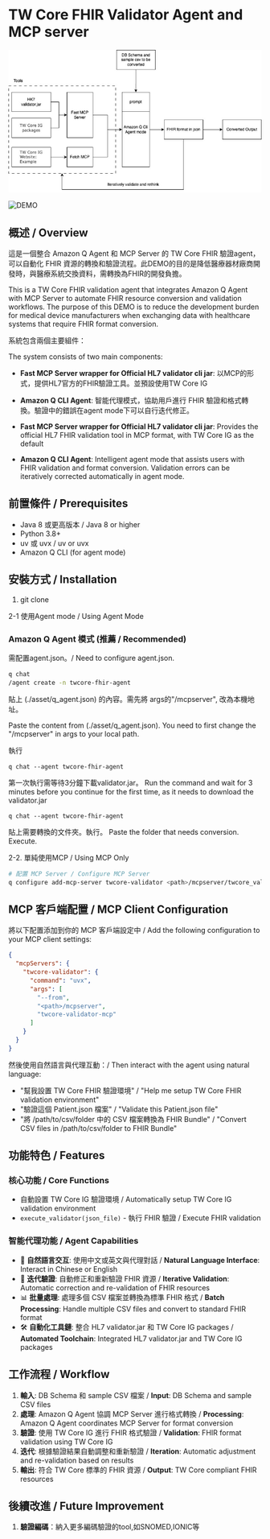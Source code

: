 # TW Core FHIR Validator Agent and MCP server

![FHIR Validator Agent Architecture](./asset/q-fhir-validator-agent.jpg)

![DEMO](./asset/q_agent_demo.gif)

## 概述 / Overview

這是一個整合 Amazon Q Agent 和 MCP Server 的 TW Core FHIR 驗證agent，可以自動化 FHIR 資源的轉換和驗證流程。此DEMO的目的是降低醫療器材廠商開發時，與醫療系統交換資料，需轉換為FHIR的開發負擔。

This is a TW Core FHIR validation agent that integrates Amazon Q Agent with MCP Server to automate FHIR resource conversion and validation workflows. The purpose of this DEMO is to reduce the development burden for medical device manufacturers when exchanging data with healthcare systems that require FHIR format conversion.

系統包含兩個主要組件：

The system consists of two main components:

- **Fast MCP Server wrapper for Official HL7 validator cli jar**: 以MCP的形式，提供HL7官方的FHIR驗證工具。並預設使用TW Core IG
- **Amazon Q CLI Agent**: 智能代理模式，協助用戶進行 FHIR 驗證和格式轉換。驗證中的錯誤在agent mode下可以自行迭代修正。

- **Fast MCP Server wrapper for Official HL7 validator cli jar**: Provides the official HL7 FHIR validation tool in MCP format, with TW Core IG as the default
- **Amazon Q CLI Agent**: Intelligent agent mode that assists users with FHIR validation and format conversion. Validation errors can be iteratively corrected automatically in agent mode.

## 前置條件 / Prerequisites

- Java 8 或更高版本 / Java 8 or higher
- Python 3.8+ 
- uv 或 uvx / uv or uvx
- Amazon Q CLI (for agent mode)

## 安裝方式 / Installation

1. git clone <repo>

2-1 使用Agent mode / Using Agent Mode

### Amazon Q Agent 模式 (推薦 / Recommended)
需配置agent.json。/ Need to configure agent.json.

```bash
q chat
/agent create -n twcore-fhir-agent
```
貼上 (./asset/q_agent.json) 的內容。需先將 args的"<path>/mcpserver", 改為本機地址。

Paste the content from (./asset/q_agent.json). You need to first change the "<path>/mcpserver" in args to your local path.

執行
```
q chat --agent twcore-fhir-agent
```
第一次執行需等待3分鐘下載validator.jar。
Run the command and wait for 3 minutes before you continue for the first time, as it needs to download the validator.jar
```
q chat --agent twcore-fhir-agent
```

貼上需要轉換的文件夾。執行。
Paste the folder that needs conversion. Execute.

2-2. 單純使用MCP / Using MCP Only

```bash
# 配置 MCP Server / Configure MCP Server
q configure add-mcp-server twcore-validator <path>/mcpserver/twcore_validator_mcp.py
```

## MCP 客戶端配置 / MCP Client Configuration

將以下配置添加到你的 MCP 客戶端設定中 / Add the following configuration to your MCP client settings:

```json
{
  "mcpServers": {
    "twcore-validator": {
      "command": "uvx",
      "args": [
        "--from",
        "<path>/mcpserver",
        "twcore-validator-mcp"
      ]
    }
  }
}
```

然後使用自然語言與代理互動：/ Then interact with the agent using natural language:
- "幫我設置 TW Core FHIR 驗證環境" / "Help me setup TW Core FHIR validation environment"
- "驗證這個 Patient.json 檔案" / "Validate this Patient.json file"
- "將 /path/to/csv/folder 中的 CSV 檔案轉換為 FHIR Bundle" / "Convert CSV files in /path/to/csv/folder to FHIR Bundle"

## 功能特色 / Features

### 核心功能 / Core Functions

-  自動設置 TW Core IG 驗證環境 / Automatically setup TW Core IG validation environment
- `execute_validator(json_file)` - 執行 FHIR 驗證 / Execute FHIR validation

### 智能代理功能 / Agent Capabilities

- 🤖 **自然語言交互**: 使用中文或英文與代理對話 / **Natural Language Interface**: Interact in Chinese or English
- 🔄 **迭代驗證**: 自動修正和重新驗證 FHIR 資源 / **Iterative Validation**: Automatic correction and re-validation of FHIR resources
- 📊 **批量處理**: 處理多個 CSV 檔案並轉換為標準 FHIR 格式 / **Batch Processing**: Handle multiple CSV files and convert to standard FHIR format
- 🛠️ **自動化工具鏈**: 整合 HL7 validator.jar 和 TW Core IG packages / **Automated Toolchain**: Integrated HL7 validator.jar and TW Core IG packages

## 工作流程 / Workflow

1. **輸入**: DB Schema 和 sample CSV 檔案 / **Input**: DB Schema and sample CSV files
2. **處理**: Amazon Q Agent 協調 MCP Server 進行格式轉換 / **Processing**: Amazon Q Agent coordinates MCP Server for format conversion
3. **驗證**: 使用 TW Core IG 進行 FHIR 格式驗證 / **Validation**: FHIR format validation using TW Core IG
4. **迭代**: 根據驗證結果自動調整和重新驗證 / **Iteration**: Automatic adjustment and re-validation based on results
5. **輸出**: 符合 TW Core 標準的 FHIR 資源 / **Output**: TW Core compliant FHIR resources


## 後續改進 / Future Improvement

1. **驗證編碼**：納入更多編碼驗證的tool,如SNOMED,IONIC等